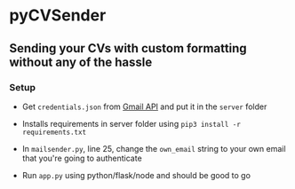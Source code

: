 # pyCVSender

## Sending your CVs with custom formatting without any of the hassle

### Setup

- Get `credentials.json` from [Gmail API](https://developers.google.com/gmail/api) and put it in the `server` folder

- Installs requirements in server folder using `pip3 install -r requirements.txt`

- In `mailsender.py`, line 25, change the `own_email` string to your own email that you're going to authenticate

- Run `app.py` using python/flask/node and should be good to go
